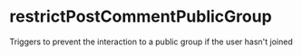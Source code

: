 # restrictPostCommentPublicGroup
Triggers to prevent the interaction to a public group if the user hasn't joined
